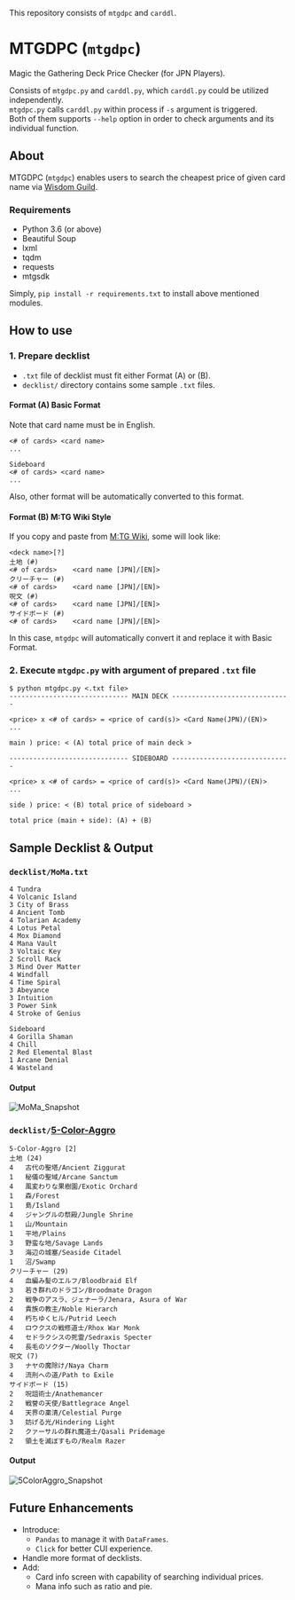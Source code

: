 This repository consists of `mtgdpc` and `carddl`.

# MTGDPC (`mtgdpc`)
Magic the Gathering Deck Price Checker (for JPN Players).  

Consists of `mtgdpc.py` and `carddl.py`, which `carddl.py` could be utilized independently.  
`mtgdpc.py` calls `carddl.py` within process if `-s` argument is triggered.  
Both of them supports `--help` option in order to check arguments and its individual function.

## About

MTGDPC (`mtgdpc`) enables users to search the cheapest price of given card name via [Wisdom Guild](http://www.wisdom-guild.net).

### Requirements

- Python 3.6 (or above)
- Beautiful Soup
- lxml
- tqdm
- requests
- mtgsdk

Simply, `pip install -r requirements.txt` to install above mentioned modules.

## How to use

### 1. Prepare decklist
- `.txt` file of decklist must fit either Format (A) or (B).
- `decklist/` directory contains some sample `.txt` files.  
#### Format (A) Basic Format
Note that card name must be in English.  
```
<# of cards> <card name>
...

Sideboard
<# of cards> <card name>
...
```
Also, other format will be automatically converted to this format.
#### Format (B) M:TG Wiki Style
If you copy and paste from [M:TG Wiki](http://mtgwiki.com/wiki/%E3%83%A1%E3%82%A4%E3%83%B3%E3%83%9A%E3%83%BC%E3%82%B8), some will look like:

```
<deck name>[?]
土地 (#)
<# of cards>	<card name [JPN]/[EN]>
クリーチャー (#)
<# of cards>	<card name [JPN]/[EN]>
呪文 (#)
<# of cards>	<card name [JPN]/[EN]>
サイドボード (#)
<# of cards>	<card name [JPN]/[EN]>
```
In this case, `mtgdpc` will automatically convert it and replace it with Basic Format.

### 2. Execute `mtgdpc.py` with argument of prepared `.txt` file
```
$ python mtgdpc.py <.txt file>
------------------------------ MAIN DECK ------------------------------

<price> x <# of cards> = <price of card(s)> <Card Name(JPN)/(EN)>
...

main ) price: < (A) total price of main deck >

------------------------------ SIDEBOARD ------------------------------

<price> x <# of cards> = <price of card(s)> <Card Name(JPN)/(EN)>
...

side ) price: < (B) total price of sideboard >

total price (main + side): (A) + (B)
```

## Sample Decklist & Output

### `decklist/MoMa.txt`
```
4 Tundra
4 Volcanic Island
3 City of Brass
4 Ancient Tomb
4 Tolarian Academy
4 Lotus Petal
4 Mox Diamond
4 Mana Vault
3 Voltaic Key
2 Scroll Rack
3 Mind Over Matter
4 Windfall
4 Time Spiral
3 Abeyance
3 Intuition
3 Power Sink
4 Stroke of Genius

Sideboard
4 Gorilla Shaman
4 Chill
2 Red Elemental Blast
1 Arcane Denial
4 Wasteland
```

#### Output

<img src="https://user-images.githubusercontent.com/28348249/55680838-183b9f00-595a-11e9-8973-c0ddb1dfa372.png" alt="MoMa_Snapshot" title="MoMa">

### `decklist/`[5-Color-Aggro](http://mtgwiki.com/wiki/%EF%BC%95%E8%89%B2%E3%83%87%E3%83%83%E3%82%AD)
```
5-Color-Aggro [2]
土地 (24)
4	古代の聖塔/Ancient Ziggurat
1	秘儀の聖域/Arcane Sanctum
4	風変わりな果樹園/Exotic Orchard
1	森/Forest
1	島/Island
4	ジャングルの祭殿/Jungle Shrine
1	山/Mountain
1	平地/Plains
3	野蛮な地/Savage Lands
3	海辺の城塞/Seaside Citadel
1	沼/Swamp
クリーチャー (29)
4	血編み髪のエルフ/Bloodbraid Elf
3	若き群れのドラゴン/Broodmate Dragon
2	戦争のアスラ、ジェナーラ/Jenara, Asura of War
4	貴族の教主/Noble Hierarch
4	朽ちゆくヒル/Putrid Leech
4	ロウクスの戦修道士/Rhox War Monk
4	セドラクシスの死霊/Sedraxis Specter
4	長毛のソクター/Woolly Thoctar
呪文 (7)
3	ナヤの魔除け/Naya Charm
4	流刑への道/Path to Exile
サイドボード (15)
2	呪詛術士/Anathemancer
2	戦誉の天使/Battlegrace Angel
4	天界の粛清/Celestial Purge
3	妨げる光/Hindering Light
2	クァーサルの群れ魔道士/Qasali Pridemage
2	領土を滅ぼすもの/Realm Razer
```
#### Output

<img src="https://user-images.githubusercontent.com/28348249/55680837-140f8180-595a-11e9-96b1-88fac430a149.png" alt="5ColorAggro_Snapshot" title="5ColorAggro">

## Future Enhancements

- Introduce:
	- `Pandas` to manage it with `DataFrames`.
	- `Click` for better CUI experience.
- Handle more format of decklists.
- Add:
	- Card info screen with capability of searching individual prices.
	- Mana info such as ratio and pie.


